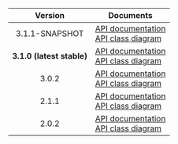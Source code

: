 | Version | Documents |
|:---:|---|
| 3.1.1-SNAPSHOT | [API documentation](3.1.1-SNAPSHOT)<br>[API class diagram](3.1.1-SNAPSHOT/api_class_diagram.svg) |
| **3.1.0 (latest stable)** | [API documentation](latest-stable)<br>[API class diagram](3.1.0/api_class_diagram.svg) |
| 3.0.2 | [API documentation](3.0.2)<br>[API class diagram](3.0.2/api_class_diagram.svg) |
| 2.1.1 | [API documentation](2.1.1)<br>[API class diagram](2.1.1/api_class_diagram.svg) |
| 2.0.2 | [API documentation](2.0.2)<br>[API class diagram](2.0.2/api_class_diagram.svg) |
